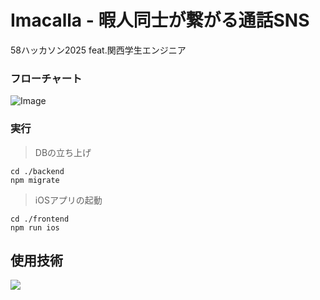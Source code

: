 # Imacalla - 暇人同士が繋がる通話SNS
58ハッカソン2025 feat.関西学生エンジニア

### フローチャート
![Image](https://github.com/user-attachments/assets/eb95e897-aee3-47d3-87ef-7caefa755f33)

### 実行
> DBの立ち上げ
```
cd ./backend
npm migrate
```
> iOSアプリの起動
```
cd ./frontend
npm run ios
```

## 使用技術
<img src="https://go-skill-icons.vercel.app/api/icons?i=reactnative,expo,typescript,jest,gcp,mysql,githubactions,hono,docker,tidb" />
